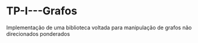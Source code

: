 # TP-I---Grafos
Implementação de uma biblioteca voltada para manipulação de grafos não direcionados ponderados
